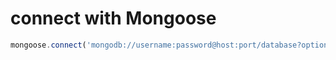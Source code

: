 # connect with Mongoose

```javascript
mongoose.connect('mongodb://username:password@host:port/database?options...');
```
